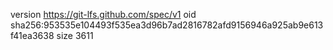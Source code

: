 version https://git-lfs.github.com/spec/v1
oid sha256:953535e104493f535ea3d96b7ad2816782afd9156946a925ab9e613f41ea3638
size 3611
